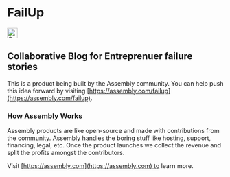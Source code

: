 # FailUp

<a href="https://assembly.com/failup/bounties?utm_campaign=assemblage&utm_source=failup&utm_medium=repo_badge"><img src="https://asm-badger.herokuapp.com/failup/badges/tasks.svg" height="24px" alt="Open Tasks" /></a>

## Collaborative Blog for Entreprenuer failure stories

This is a product being built by the Assembly community. You can help push this idea forward by visiting [https://assembly.com/failup](https://assembly.com/failup).

### How Assembly Works

Assembly products are like open-source and made with contributions from the community. Assembly handles the boring stuff like hosting, support, financing, legal, etc. Once the product launches we collect the revenue and split the profits amongst the contributors.

Visit [https://assembly.com](https://assembly.com) to learn more.
